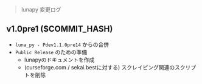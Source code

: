 > lunapy 変更ログ

## v1.0pre1 ($COMMIT_HASH)
- `luna_py - Pdev1.1.0pre14` からの合併
- `Public Release` のための準備
  - lunapyのドキュメントを作成
  - (curseforge.com / sekai.bestに対する) スクレイピング関連のスクリプトを削除
